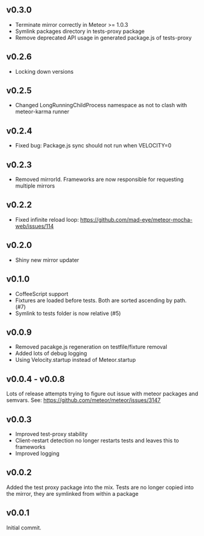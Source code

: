 ## v0.3.0

* Terminate mirror correctly in Meteor >= 1.0.3
* Symlink packages directory in tests-proxy package
* Remove deprecated API usage in generated package.js of tests-proxy

## v0.2.6

* Locking down versions

## v0.2.5

* Changed LongRunningChildProcess namespace as not to clash with meteor-karma runner

## v0.2.4

* Fixed bug: Package.js sync should not run when VELOCITY=0

## v0.2.3

* Removed mirrorId. Frameworks are now responsible for requesting multiple mirrors

## v0.2.2

* Fixed infinite reload loop: https://github.com/mad-eye/meteor-mocha-web/issues/114

## v0.2.0

* Shiny new mirror updater

## v0.1.0

* CoffeeScript support
* Fixtures are loaded before tests. Both are sorted ascending by path. (#7)
* Symlink to tests folder is now relative (#5)

## v0.0.9

* Removed pacakge.js regeneration on testfile/fixture removal
* Added lots of debug logging
* Using Velocity.startup instead of Meteor.startup

## v0.0.4 - v0.0.8

Lots of release attempts trying to figure out issue with meteor packages and semvars. See:
https://github.com/meteor/meteor/issues/3147

## v0.0.3

* Improved test-proxy stability
* Client-restart detection no longer restarts tests and leaves this to frameworks
* Improved logging

## v0.0.2

Added the test proxy package into the mix. Tests are no longer copied into the mirror, they are
symlinked from within a package

## v0.0.1

Initial commit.
